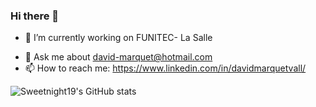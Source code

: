 ### Hi there 👋

- 🔭 I’m currently working on FUNITEC- La Salle
<!--
- 🌱 I’m currently learning ...
- 👯 I’m looking to collaborate on ...
- 🤔 I’m looking for help with ...
  -->

- 💬 Ask me about david-marquet@hotmail.com
- 📫 How to reach me: https://www.linkedin.com/in/davidmarquetvall/
<!--
- 😄 Pronouns: ...
- ⚡ Fun fact: ...
  -->

![Sweetnight19's GitHub stats](https://github-readme-stats.vercel.app/api?username=sweetnight19&show_icons=true&theme=radical)
